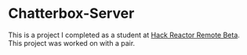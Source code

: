 # Chatterbox-Server

This is a project I completed as a student at [Hack Reactor Remote Beta](http://www.hackreactor.com/remote-beta). This project was worked on with a pair.
